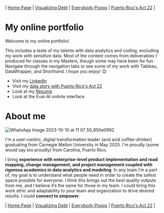 | [Home Page](https://chrisbori.github.io/My-Online-Portfolio/) | [Visualizing Debt](https://chrisbori.github.io/My-Online-Portfolio/visualizing-government-debt) | [Everybody Poops](https://chrisbori.github.io/My-Online-Portfolio/critique-by-design) | [Puerto Rico's Act 22](https://chrisbori.github.io/My-Online-Portfolio/final-project-part-three) |

# My online portfolio
Welcome to my online portfolio! 

This includes a taste of my talents with data analytics and coding, excluding my work with sensitive data. Most of the content comes from deliverables I produced for classes in my Masters, though some may have been for fun. Navigate through the navigation tabs to see some of my work with Tableau, DataWrapper, and Shorthand. I hope you enjoy! 😊

* Visit my [LinkedIn](https://www.linkedin.com/in/candinob/)
* Visit my [data story with Puerto Rico's Act 22](https://carnegiemellon.shorthandstories.com/whats-left-here-puerto-ricos-act-22/index.html)
* Look at my [Resume](https://github.com/user-attachments/files/18633446/Christian.Andino.Borrero.Resume.docx)
* Look at the Eval-AI onlinte interface


# About me

![WhatsApp Image 2023-10-10 at 11 07 50_850e0992](https://github.com/chrisbori/My-Online-Portfolio/assets/157328962/1df218ab-08d0-47a3-9d8e-660c06ea722b)

I'm a user-centric, digital transformation leader (and avid coffee-drinker) graduating from Carnegie Mellon University in May 2025. I'm proudly (some would say too proudly) from Carolina, Puerto Rico. 

I bring **experience with enterprise-level product implementation and road mapping, change management, and project management coupled with rigorous academics in data analytics and modeling**. In any team I’m a part of, my goal is to understand what people need in order to create the safest space possible for everyone. I think this brings out the best quality outputs from me, and I believe it’s the same for those in my team. I could bring this work ethic and adaptability to your team and organization to drive desired results. I could **connect to empower**.

| [Home Page](https://chrisbori.github.io/My-Online-Portfolio/) | [Visualizing Debt](https://chrisbori.github.io/My-Online-Portfolio/visualizing-government-debt) | [Everybody Poops](https://chrisbori.github.io/My-Online-Portfolio/critique-by-design) | [Puerto Rico's Act 22](https://chrisbori.github.io/My-Online-Portfolio/final-project-part-three) |
